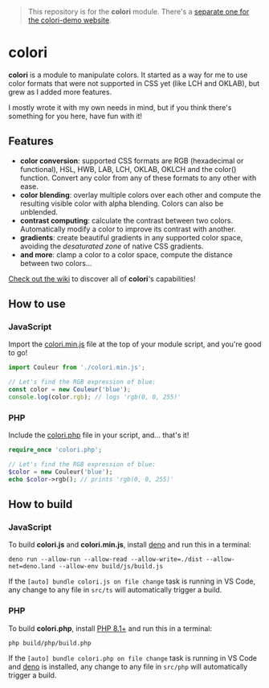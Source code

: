 > This repository is for the **colori** module. There's a [separate one for the colori-demo website](https://github.com/Remiscan/colori-demo).

# colori

**colori** is a module to manipulate colors. It started as a way for me to use color formats that were not supported in CSS yet (like LCH and OKLAB), but grew as I added more features.

I mostly wrote it with my own needs in mind, but if you think there's something for you here, have fun with it!

## Features

- **color conversion**: supported CSS formats are RGB (hexadecimal or functional), HSL, HWB, LAB, LCH, OKLAB, OKLCH and the color() function. Convert any color from any of these formats to any other with ease.
- **color blending**: overlay multiple colors over each other and compute the resulting visible color with alpha blending. Colors can also be *un*blended.
- **contrast computing**: calculate the contrast between two colors. Automatically modify a color to improve its contrast with another.
- **gradients**: create beautiful gradients in any supported color space, avoiding the *desaturated zone* of native CSS gradients.
- **and more**: clamp a color to a color space, compute the distance between two colors...

[Check out the wiki](https://github.com/Remiscan/colori/wiki) to discover all of **colori**'s capabilities!

## How to use

### JavaScript

Import the [colori.min.js](https://github.com/Remiscan/colori/releases/latest/download/colori.min.js) file at the top of your module script, and you're good to go!

```javascript
import Couleur from './colori.min.js';

// Let's find the RGB expression of blue:
const color = new Couleur('blue');
console.log(color.rgb); // logs 'rgb(0, 0, 255)'
```

### PHP

Include the [colori.php](https://github.com/Remiscan/colori/releases/latest/download/colori.php) file in your script, and... that's it!

```php
require_once 'colori.php';

// Let's find the RGB expression of blue:
$color = new Couleur('blue');
echo $color->rgb(); // prints 'rgb(0, 0, 255)'
```

## How to build

### JavaScript

To build **colori.js** and **colori.min.js**, install [deno](https://deno.land/#installation) and run this in a terminal:

```shell
deno run --allow-run --allow-read --allow-write=./dist --allow-net=deno.land --allow-env build/js/build.js
```

If the `[auto] bundle colori.js on file change` task is running in VS Code, any change to any file in `src/ts` will automatically trigger a build.

### PHP

To build **colori.php**, install [PHP 8.1+](https://www.php.net/downloads) and run this in a terminal:

```shell
php build/php/build.php
```

If the `[auto] bundle colori.php on file change` task is running in VS Code and [deno](https://deno.land/#installation) is installed, any change to any file in `src/php` will automatically trigger a build.